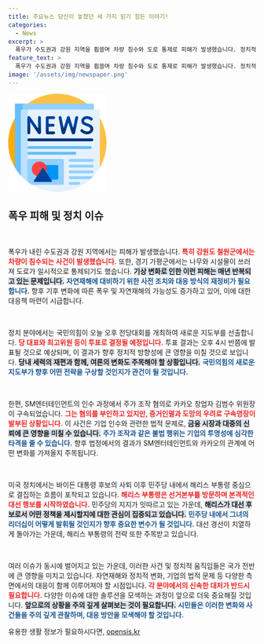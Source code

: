 ```yaml
---
title: 주요뉴스 당신이 놓쳤던 세 가지 믿기 힘든 이야기!
categories:
  - News
excerpt: >
  폭우가 수도권과 강원 지역을 휩쓸며 차량 침수와 도로 통제로 피해가 발생했습니다. 정치적 격변 속 SM엔터 주가 조작 사건에 이어, 해리스 부통령의 대선 행보가 주목받고 있습니다. 클릭하여 자세한 소식을 확인하세요!
feature_text: >
  폭우가 수도권과 강원 지역을 휩쓸며 차량 침수와 도로 통제로 피해가 발생했습니다. 정치적 격변 속 SM엔터 주가 조작 사건에 이어, 해리스 부통령의 대선 행보가 주목받고 있습니다. 클릭하여 자세한 소식을 확인하세요!
image: '/assets/img/newspaper.png'
---
```


<p><img src="/assets/img/newspaper.png" alt="kimp 속보" /></p>

<h2 data-ke-size="size26">폭우 피해 및 정치 이슈</h2>

<p data-ke-size="size16">&nbsp;</p>

<p>폭우가 내린 수도권과 강원 지역에서는 피해가 발생했습니다. <b><span style="color: #ee2323;">특히 강원도 철원군에서는 차량이 침수되는 사건이 발생했습니다.</span></b> 또한, 경기 가평군에서는 나무와 시설물이 쓰러져 도로가 일시적으로 통제되기도 했습니다. <b><span style="background-color: #21538527;">기상 변화로 인한 이런 피해는 매년 반복되고 있는 문제입니다.</span></b> <b><span style="color: #1a5490;">자연재해에 대비하기 위한 사전 조치와 대응 방식의 재정비가 필요합니다.</span></b> 향후 기후 변화에 따른 폭우 및 자연재해의 가능성도 증가하고 있어, 이에 대한 대응책 마련이 시급합니다.</p>

<p data-ke-size="size16">&nbsp;</p>

<p>정치 분야에서는 국민의힘이 오늘 오후 전당대회를 개최하여 새로운 지도부를 선출합니다. <b><span style="color: #ee2323;">당 대표와 최고위원 등이 투표로 결정될 예정입니다.</span></b> 투표 결과는 오후 4시 반쯤에 발표될 것으로 예상되며, 이 결과가 향후 정치적 방향성에 큰 영향을 미칠 것으로 보입니다. <b><span style="background-color: #21538527;">당내 세력의 재편과 함께, 여론의 변화도 주목해야 할 상황입니다.</span></b> <b><span style="color: #1a5490;">국민의힘의 새로운 지도부가 향후 어떤 전략을 구상할 것인지가 관건이 될 것입니다.</span></b></p>

<p data-ke-size="size16">&nbsp;</p>

<p>한편, SM엔터테인먼트의 인수 과정에서 주가 조작 혐의로 카카오 창업자 김범수 위원장이 구속되었습니다. <b><span style="color: #ee2323;">그는 혐의를 부인하고 있지만, 증거인멸과 도망의 우려로 구속영장이 발부된 상황입니다.</span></b> 이 사건은 기업 인수와 관련한 법적 문제로, <b><span style="background-color: #21538527;">금융 시장과 대중의 신뢰에 큰 영향을 미칠 수 있습니다.</span></b> <b><span style="color: #1a5490;">주가 조작과 같은 불법 행위는 기업의 투명성에 심각한 타격을 줄 수 있습니다.</span></b> 향후 법정에서의 결과가 SM엔터테인먼트와 카카오의 관계에 어떤 변화를 가져올지 주목됩니다.</p>

<p data-ke-size="size16">&nbsp;</p>

<p>미국 정치에서는 바이든 대통령 후보의 사퇴 이후 민주당 내에서 해리스 부통령 중심으로 결집하는 흐름이 포착되고 있습니다. <b><span style="color: #ee2323;">해리스 부통령은 선거본부를 방문하며 본격적인 대선 행보를 시작하였습니다.</span></b> 민주당의 지지가 잇따르고 있는 가운데, <b><span style="background-color: #21538527;">해리스가 대선 후보로서 어떤 정책을 제시할지에 대한 관심이 집중되고 있습니다.</span></b> <b><span style="color: #1a5490;">민주당 내에서 그녀의 리더십이 어떻게 발휘될 것인지가 향후 중요한 변수가 될 것입니다.</span></b> 대선 경선이 치열하게 돌아가는 가운데, 해리스 부통령의 전략 또한 주목받고 있습니다.</p>

<p data-ke-size="size16">&nbsp;</p>

<p>여러 이슈가 동시에 벌어지고 있는 가운데, 이러한 사건 및 정치적 움직임들은 국가 전반에 큰 영향을 미치고 있습니다. 자연재해와 정치적 변화, 기업의 법적 문제 등 다양한 측면에서의 대응이 함께 이루어져야 할 시점입니다. <b><span style="color: #ee2323;">각 분야에서의 신속한 대처가 반드시 필요합니다.</span></b> 다양한 이슈에 대한 솔루션을 모색하는 과정이 앞으로 더욱 중요해질 것입니다. <b><span style="background-color: #21538527;">앞으로의 상황을 주의 깊게 살펴보는 것이 필요합니다.</span></b> <b><span style="color: #1a5490;">시민들은 이러한 변화와 사건들을 주의 깊게 관찰하며, 대응 방안을 모색해야 할 것입니다.</span></b></p>
유용한 생활 정보가 필요하시다면, <a href="https://opensis.kr" rel="dofollow">opensis.kr</a>



